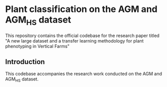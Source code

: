 # Plant classification on the AGM and AGM<sub>HS</sub> dataset

This repository contains the official codebase for the research paper titled "A new large dataset and a transfer learning methodology for plant phenotyping in Vertical Farms" 
## Introduction

This codebase accompanies the research work conducted on the AGM and AGM<sub>HS</sub> dataset.

